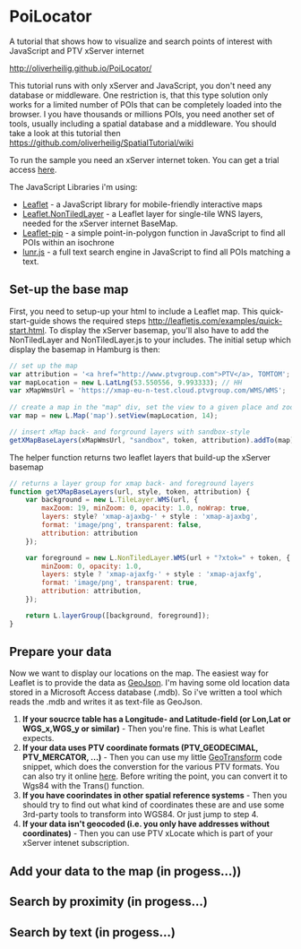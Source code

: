 PoiLocator
==========

A tutorial that shows how to visualize and search points of interest with JavaScript and PTV xServer internet

http://oliverheilig.github.io/PoiLocator/

This tutorial runs with only xServer and JavaScript, you don't need any database or middleware. One restriction is, that this type solution only works for a limited number of POIs that can be completely loaded into the browser. I you have thousands or millions POIs, you need another set of tools, usually including a spatial database and a middleware. You should take a look at this tutorial then https://github.com/oliverheilig/SpatialTutorial/wiki

To run the sample you need an xServer internet token. 
You can get a trial access [here](http://xserver.ptvgroup.com/en-uk/products/ptv-xserver-internet/test/). 

The JavaScript Libraries i'm using:

* [Leaflet](http://leafletjs.com/) - a JavaScript library for mobile-friendly interactive maps 
* [Leaflet.NonTiledLayer](https://github.com/ptv-logistics/Leaflet.NonTiledLayer) - a Leaflet layer for single-tile WNS layers, needed for the xServer internet BaseMap.
* [Leaflet-pip](https://github.com/mapbox/leaflet-pip) - a simple point-in-polygon function in JavaScript to find all POIs within an isochrone 
* [lunr.js](http://lunrjs.com/) - a full text search engine in JavaScript to find all POIs matching a text.

## Set-up the base map
First, you need to setup-up your html to include a Leaflet map. This quick-start-guide shows the required steps http://leafletjs.com/examples/quick-start.html. To display the xServer basemap, you'll also have to add the NonTiledLayer and NonTiledLayer.js to your includes. The initial setup which display the basemap in Hamburg is then:

```js
// set up the map
var attribution = '<a href="http://www.ptvgroup.com">PTV</a>, TOMTOM';
var mapLocation = new L.LatLng(53.550556, 9.993333); // HH
var xMapWmsUrl = 'https://xmap-eu-n-test.cloud.ptvgroup.com/WMS/WMS';
    
// create a map in the "map" div, set the view to a given place and zoom
var map = new L.Map('map').setView(mapLocation, 14);

// insert xMap back- and forground layers with sandbox-style
getXMapBaseLayers(xMapWmsUrl, "sandbox", token, attribution).addTo(map);
```

The helper function returns two leaflet layers that build-up the xServer basemap

```js
// returns a layer group for xmap back- and foreground layers
function getXMapBaseLayers(url, style, token, attribution) {
    var background = new L.TileLayer.WMS(url, {
        maxZoom: 19, minZoom: 0, opacity: 1.0, noWrap: true,
        layers: style? 'xmap-ajaxbg-' + style : 'xmap-ajaxbg',
        format: 'image/png', transparent: false,
        attribution: attribution
    });

    var foreground = new L.NonTiledLayer.WMS(url + "?xtok=" + token, {
        minZoom: 0, opacity: 1.0,
        layers: style ? 'xmap-ajaxfg-' + style : 'xmap-ajaxfg',
        format: 'image/png', transparent: true,
        attribution: attribution,
    });

    return L.layerGroup([background, foreground]);
}
```

## Prepare your data

Now we want to display our locations on the map. The easiest way for Leaflet is to provide the data as [GeoJson](http://geojson.org/). I'm having some old location data stored in a Microsoft Access database (.mdb). So i've written  a tool which reads the .mdb and writes it as text-file as GeoJson.

1. **If your soucrce table has a Longitude- and Latitude-field (or Lon,Lat or WGS_x,WGS_y or similar)** - Then you're fine. This is what Leaflet expects.
2. **If your data uses PTV coordinate formats (PTV_GEODECIMAL, PTV_MERCATOR, ...)** - Then you can use my little [GeoTransform](https://gist.github.com/oliverheilig/7029947) code snippet, which does the converstion for the various PTV formats. You can also try it online [here](http://jsil.org/try/#7029947). Before writing the point, you can convert it to Wgs84 with the Trans() function.
3. **If you have coorindates in other spatial reference systems** - Then you should try to find out what kind of coordinates these are and use some 3rd-party tools to transform into WGS84. Or just jump to step 4.
4. **If your data isn't geocoded (i.e. you only have addresses without coordinates)** - Then you can use PTV xLocate which is part of your xServer intenet subscription.

## Add your data to the map (in progess...))

## Search by proximity (in progess...)

## Search by text (in progess...)

